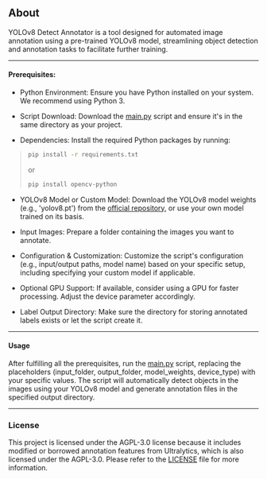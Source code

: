 ## About 

YOLOv8 Detect Annotator is a tool designed for automated image annotation using a pre-trained YOLOv8 model, streamlining object detection and annotation tasks to facilitate further training.

---

#### Prerequisites:

- Python Environment: Ensure you have Python installed on your system. We recommend using Python 3.

- Script Download: Download the [main.py](main.py) script and ensure it's in the same directory as your project.

- Dependencies: Install the required Python packages by running:

>```bash
>pip install -r requirements.txt
>```
>
>or
>
>```bash
>pip install opencv-python
>```

- YOLOv8 Model or Custom Model: Download the YOLOv8 model weights (e.g., 'yolov8.pt') from the [official repository](https://github.com/ultralytics/ultralytics), or use your own model trained on its basis.

- Input Images: Prepare a folder containing the images you want to annotate.

- Configuration & Customization: Customize the script's configuration (e.g., input/output paths, model name) based on your specific setup, including specifying your custom model if applicable.

- Optional GPU Support: If available, consider using a GPU for faster processing. Adjust the device parameter accordingly.

- Label Output Directory: Make sure the directory for storing annotated labels exists or let the script create it.

---

#### Usage
After fulfilling all the prerequisites, run the [main.py](main.py) script, replacing the placeholders (input_folder, output_folder, model_weights, device_type) with your specific values.
The script will automatically detect objects in the images using your YOLOv8 model and generate annotation files in the specified output directory.

---

### License
This project is licensed under the AGPL-3.0 license because it includes modified or borrowed annotation features from Ultralytics, which is also licensed under the AGPL-3.0. Please refer to the [LICENSE](LICENSE) file for more information.
